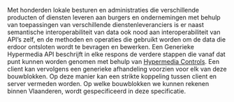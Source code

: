 Met honderden lokale besturen en administraties die verschillende producten of diensten leveren aan burgers en 
ondernemingen met behulp van toepassingen van verschillende dienstenleveranciers is er naast semantische interoperabiliteit 
van data ook nood aan interoperabiliteit van API’s zelf, en de methoden en operaties die gebruikt worden om de data die 
erdoor ontsloten wordt te bevragen en bewerken.
Een Generieke Hypermedia API beschrijft in elke respons de verdere stappen die vanaf dat punt kunnen worden genomen 
met behulp van [Hypermedia Controls](https://martinfowler.com/articles/richardsonMaturityModel.html#level3). 
Een client kan vervolgens een generieke afhandeling voorzien voor elk van deze bouwblokken. 
Op deze manier kan een strikte koppeling tussen client en server vermeden worden.
Op welke bouwblokken we kunnen rekenen binnen Vlaanderen, wordt gespecificeerd in deze specificatie.
